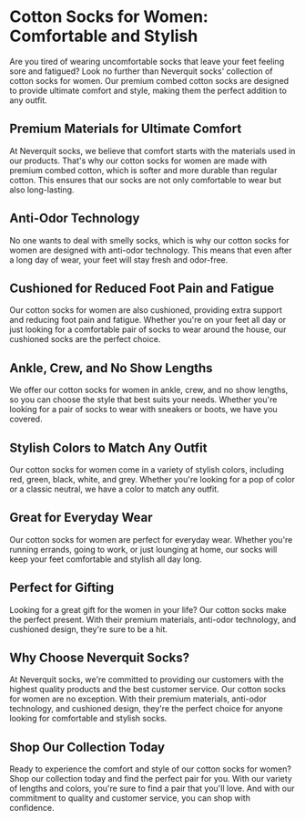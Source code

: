 # Cotton Socks for Women: Comfortable and Stylish

Are you tired of wearing uncomfortable socks that leave your feet feeling sore and fatigued? Look no further than Neverquit socks' collection of cotton socks for women. Our premium combed cotton socks are designed to provide ultimate comfort and style, making them the perfect addition to any outfit.

## Premium Materials for Ultimate Comfort

At Neverquit socks, we believe that comfort starts with the materials used in our products. That's why our cotton socks for women are made with premium combed cotton, which is softer and more durable than regular cotton. This ensures that our socks are not only comfortable to wear but also long-lasting.

## Anti-Odor Technology

No one wants to deal with smelly socks, which is why our cotton socks for women are designed with anti-odor technology. This means that even after a long day of wear, your feet will stay fresh and odor-free.

## Cushioned for Reduced Foot Pain and Fatigue

Our cotton socks for women are also cushioned, providing extra support and reducing foot pain and fatigue. Whether you're on your feet all day or just looking for a comfortable pair of socks to wear around the house, our cushioned socks are the perfect choice.

## Ankle, Crew, and No Show Lengths

We offer our cotton socks for women in ankle, crew, and no show lengths, so you can choose the style that best suits your needs. Whether you're looking for a pair of socks to wear with sneakers or boots, we have you covered.

## Stylish Colors to Match Any Outfit

Our cotton socks for women come in a variety of stylish colors, including red, green, black, white, and grey. Whether you're looking for a pop of color or a classic neutral, we have a color to match any outfit.

## Great for Everyday Wear

Our cotton socks for women are perfect for everyday wear. Whether you're running errands, going to work, or just lounging at home, our socks will keep your feet comfortable and stylish all day long.

## Perfect for Gifting

Looking for a great gift for the women in your life? Our cotton socks make the perfect present. With their premium materials, anti-odor technology, and cushioned design, they're sure to be a hit.

## Why Choose Neverquit Socks?

At Neverquit socks, we're committed to providing our customers with the highest quality products and the best customer service. Our cotton socks for women are no exception. With their premium materials, anti-odor technology, and cushioned design, they're the perfect choice for anyone looking for comfortable and stylish socks.

## Shop Our Collection Today

Ready to experience the comfort and style of our cotton socks for women? Shop our collection today and find the perfect pair for you. With our variety of lengths and colors, you're sure to find a pair that you'll love. And with our commitment to quality and customer service, you can shop with confidence.